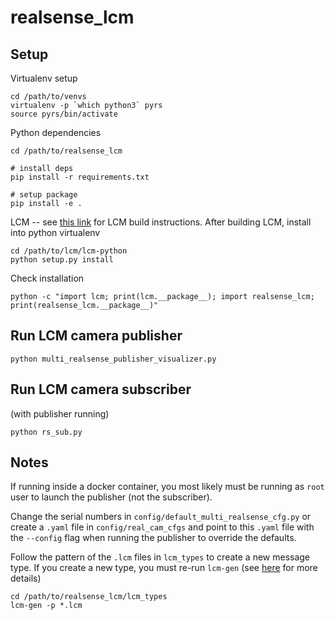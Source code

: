 # realsense_lcm

## Setup
Virtualenv setup
```
cd /path/to/venvs
virtualenv -p `which python3` pyrs
source pyrs/bin/activate
```

Python dependencies
```
cd /path/to/realsense_lcm

# install deps
pip install -r requirements.txt

# setup package
pip install -e .
```

LCM -- see [this link](https://lcm-proj.github.io/build_instructions.html) for LCM build instructions. After building LCM, install into python virtualenv
```
cd /path/to/lcm/lcm-python
python setup.py install
```

Check installation
```
python -c "import lcm; print(lcm.__package__); import realsense_lcm; print(realsense_lcm.__package__)"
```

## Run LCM camera publisher
```
python multi_realsense_publisher_visualizer.py
```

## Run LCM camera subscriber
(with publisher running)
```
python rs_sub.py
```

## Notes
If running inside a docker container, you most likely must be running as `root` user to launch the publisher (not the subscriber).

Change the serial numbers in `config/default_multi_realsense_cfg.py` or create a `.yaml` file in `config/real_cam_cfgs` and point to this `.yaml` file with the `--config` flag when running the publisher to override the defaults.

Follow the pattern of the `.lcm` files in `lcm_types` to create a new message type. If you create a new type, you must re-run `lcm-gen` (see [here](https://lcm-proj.github.io/tut_python.html) for more details)
```
cd /path/to/realsense_lcm/lcm_types
lcm-gen -p *.lcm
```
